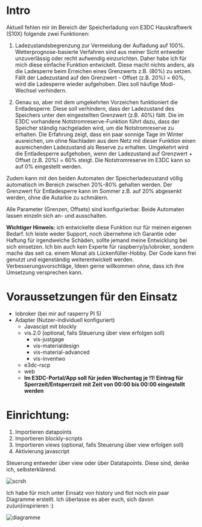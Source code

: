 # Intro
Aktuell fehlen mir im Bereich der Speicherladung von E3DC Hauskraftwerk (S10X) folgende zwei Funktionen:
1. Ladezustandsbegrenzung zur Vermeidung der Aufladung auf 100%. Wetterprognose-basierte Verfahren sind aus meiner Sicht entweder unzuverlässig oder recht aufwendig einzurichten. Daher habe ich für mich diese einfache Funktion entwickelt. Diese macht nichts anders, als die Ladesperre beim Erreichen eines Grenzwerts z.B. (80%) zu setzen. Fällt der Ladezustand auf den Grenzwert - Offset (z.B. 20%) = 60%, wird die Ladesperre wieder aufgehoben. Dies soll häufige Modi-Wechsel verhindern.

2. Genau so, aber mit dem umgekehrten Vorzeichen funktioniert die Entladesperre. Diese soll verhindern, dass der Ladezustand des Speichers unter den eingestellten Grenzwert (z.B. 40%) fällt. Die im E3DC vorhandene Notstromreserve-Funktion führt dazu, dass der Speicher ständig nachgeladen wird, um die Notstromreserve zu erhalten. Die Erfahrung zeigt, dass ein paar sonnige Tage im Winter ausreichen, um ohne Nachladen aus dem Netz mit dieser Funktion einen ausreichenden Ladezustand als Reserve zu erhalten. Umgekehrt wird die Entladesperre aufgehoben, wenn der Ladezustand auf Grenzwert + Offset (z.B. 20%) = 60% steigt. Die Notstromreserve im E3DC kann so auf 0% eingestellt werden. 

Zudem kann mit den beiden Automaten der Speicherladezustand völlig automatisch im Bereich zwischen 20%-80% gehalten werden. Der Grenzwert für Entladesperre kann im Sommer z.B. auf 20% abgesenkt werden, ohne die Autarkie zu schmälern.

Alle Parameter (Grenzen, Offsets) sind konfigurierbar. Beide Automaten lassen einzeln sich an- und ausschalten.

**Wichtiger Hinweis:** ich entwickelte diese Funktion nur für meinen eigenen Bedarf. Ich leiste weder Support, noch übernehme ich Garantie oder Haftung für irgendwelche Schäden, sollte jemand meine Entwicklung bei sich einsetzen. Ich bin auch kein Experte für raspberry/js/iobroker, sondern mache das seit ca. einem Monat als Lückenfüller-Hobby.
Der Code kann frei genutzt und eigenständig weiterentwickelt werden. Verbesserungsvorschläge, Ideen gerne willkommen ohne, dass ich ihre Umsetzung versprechen kann.

# Voraussetzungen für den Einsatz
- Iobroker (bei mir auf rasperry PI 5)
- Adapter (Nutzer-individuell konfiguriert)
  - Javascipt mit blockly
  - vis.2.0 (optional, falls Steuerung über view erfolgen soll)
    - vis-justgage
    - vis-materialdesign
    - vis-material-advanced
    - vis-inventwo
  - e3dc-rscp
  - web
  - **Im E3DC-Portal/App soll für jeden Wochentag je !1! Eintrag für Sperrzeit/Entsperrzeit mit Zeit von 00:00 bis 00:00 eingestellt werden**


# Einrichtung:

1.	Importieren datapoints
2.	Importieren blockly-scripts
3.	Importieren views (optional, falls Steuerung über view erfolgen soll)
4.	Aktivierung javascript

Steuerung entweder über view oder über Datatapoints. Diese sind, denke ich, selbsterklärend.
   
![scrsh](https://github.com/somethingcreator/e3dc_chargelimitmanager/assets/160220332/1254350b-c2c5-4d4e-8a5d-5bb56f226602)

Ich habe für mich unter Einsatz von history und flot noch ein paar Diagramme erstellt. Ich überlasse es aber euch, sich davon zu(un)inspirieren :)

![diagramme](https://github.com/somethingcreator/e3dc_chargelimitmanager/assets/160220332/2b440320-9958-4195-8794-e392a10304f5)
